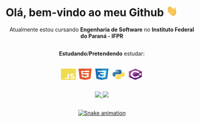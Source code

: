 <h1>Olá, bem-vindo ao meu Github <img  src="https://raw.githubusercontent.com/ABSphreak/ABSphreak/master/gifs/Hi.gif" width="30px"></h1>



<div  align="center"> 

Atualmente estou cursando **Engenharia de Software** no **Instituto Federal do Paraná - IFPR**

</div>

##

<div  align="center">

**Estudando**/**Pretendendo** estudar:

</div>

<div  align="center"> 
  <div style="display: inline_block"><br>
  <img align="center" alt="Rafa-Js" height="30" width="40" src="https://raw.githubusercontent.com/devicons/devicon/master/icons/javascript/javascript-plain.svg">
  <img align="center" alt="HTML" height="30" width="40" src="https://raw.githubusercontent.com/devicons/devicon/master/icons/html5/html5-original.svg">
  <img align="center" alt="CSS" height="30" width="40" src="https://raw.githubusercontent.com/devicons/devicon/master/icons/css3/css3-original.svg">
  <img align="center" alt="Python" height="30" width="40" src="https://raw.githubusercontent.com/devicons/devicon/master/icons/python/python-original.svg">
  <img align="center" alt="Csharp" height="30" width="40" src="https://raw.githubusercontent.com/devicons/devicon/master/icons/csharp/csharp-original.svg">
 
 
    
</div>

##

<div align="center">
  <a href="https://github.com/ViniciusMargonar">
  <img height="180em" src="https://github-readme-stats.vercel.app/api?username=ViniciusMargonar&show_icons=true&theme=dark&include_all_commits=true&count_private=true"/>
  <img height="180" src="https://github-readme-stats.vercel.app/api/top-langs/?username=ViniciusMargonar&layout=compact&langs_count=7&theme=dark"/>
</div>

##

  ![Snake animation](https://github.com/ViniciusMargonar/ViniciusMargonar/blob/output/github-contribution-grid-snake.svg)
  
  ##
